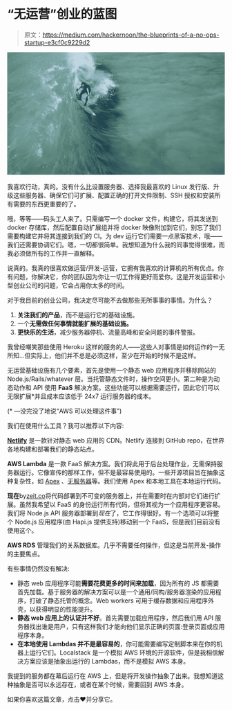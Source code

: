 # “无运营”创业的蓝图

> 原文：<https://medium.com/hackernoon/the-blueprints-of-a-no-ops-startup-e3cf0c9229d2>

![](img/2e4e3ac8f2cfb7717ed301fd7b38d128.png)

我喜欢行动，真的。没有什么比设置服务器、选择我最喜欢的 Linux 发行版、升级这些服务器、确保它们可扩展、配置正确的打开文件限制、SSH 授权和安装所有需要的东西更重要的了。

哦，等等——码头工人来了。只需编写一个 docker 文件，构建它，将其发送到 docker 存储库，然后配置自动扩展组并将 docker 映像附加到它们，别忘了我们需要构建它并将其连接到我们的 CI。为 dev 运行它们需要一点黑客技术，哦——我们还需要协调它们。嗯，一切都很简单。我想知道为什么我的同事觉得很难，而我必须做所有的工作并一直解释。

说真的。我真的很喜欢做运营/开发-运营，它拥有我喜欢的计算机的所有优点。你有问题，你解决它，你的团队因为你让一切工作得更好而爱你。这是开发运营和小型创业公司的问题，它会占用你太多的时间。

对于我目前的创业公司，我决定尽可能不去做那些无所事事的事情。为什么？

1.  **关注我们的产品**，而不是运行它的基础设施。
2.  一个**无需做任何事情就能扩展的基础设施。**
3.  **更快乐的生活**，减少服务器停机、流量高峰和安全问题的事件警报。

我曾经嘲笑那些使用 Heroku 这样的服务的人——这些人对事情是如何运作的一无所知...但实际上，他们并不总是必须这样，至少在开始的时候不是这样。

无运营基础设施有几个要素，首先是使用一个静态 web 应用程序并移除网站的 Node.js/Rails/whatever 层。当托管静态文件时，操作空间更小。第二种是为动态动作和 API 使用 **FaaS** 解决方案。这些功能可以根据需要运行，因此它们可以无限扩展*并且成本应该低于 24x7 运行服务器的成本。

(* —没完没了地说“AWS 可以处理这件事”)

我们在使用什么工具？我可以推荐以下内容:

[**Netlify**](https://www.netlify.com) 是一款针对静态 web 应用的 CDN。Netlify 连接到 GitHub repo，在世界各地构建和部署我们的静态站点。

**AWS Lambda** 是一款 FaaS 解决方案。我们将此用于后台处理作业，无需保持服务器运行。它像宣传的那样工作，但不是最容易使用的。一些开源项目旨在抽象这种复杂性，如 [Apex](https://github.com/apex/apex) 、[无服务器](https://serverless.com/)等。我们使用 Apex 和本地工具在本地运行代码。

**现在**by[zeit.co](https://zeit.co)将代码部署到不可变的服务器上，并在需要时在内部对它们进行扩展。虽然我希望以 FaaS 的身份运行所有代码，但将其视为一个应用程序更容易。我们将 Node.js API 服务器部署到*现在*了，它工作得很好。有一个选项可以将整个 Node.js 应用程序(由 Hapi.js 提供支持)移动到一个 FaaS，但是我们目前没有使用这个。

**AWS RDS** 管理我们的关系数据库。几乎不需要任何操作，但这是当前开发-操作的主要焦点。

有些事情仍然没有解决:

*   静态 web 应用程序可能**需要花费更多的时间来加载**，因为所有的 JS 都需要首先加载。基于服务器的解决方案可以是一个通用/同构/服务器渲染的应用程序，打破了静态托管的概念。Web workers 可用于缓存数据和应用程序外壳，以获得明显的性能提升。
*   **静态 web 应用上的认证并不好**。首先需要加载应用程序，然后我们用 API 服务器找出谁是用户，只有这样我们才能向他们显示正确的页面:登录页面或应用程序本身。
*   **在本地使用 Lambdas 并不是最容易的**，你可能需要编写定制脚本来在你的机器上运行它们。Localstack 是一个模拟 AWS 环境的开源软件，但是我相信解决方案应该是抽象出运行的 Lambdas，而不是模拟 AWS 本身。

我提到的服务都在幕后运行在 AWS 上，但是将开发操作抽象了出来。我想知道这种抽象是否可以永远存在，或者在某个时候，需要回到 AWS 本身。

如果你喜欢这篇文章，点击❤并分享它。